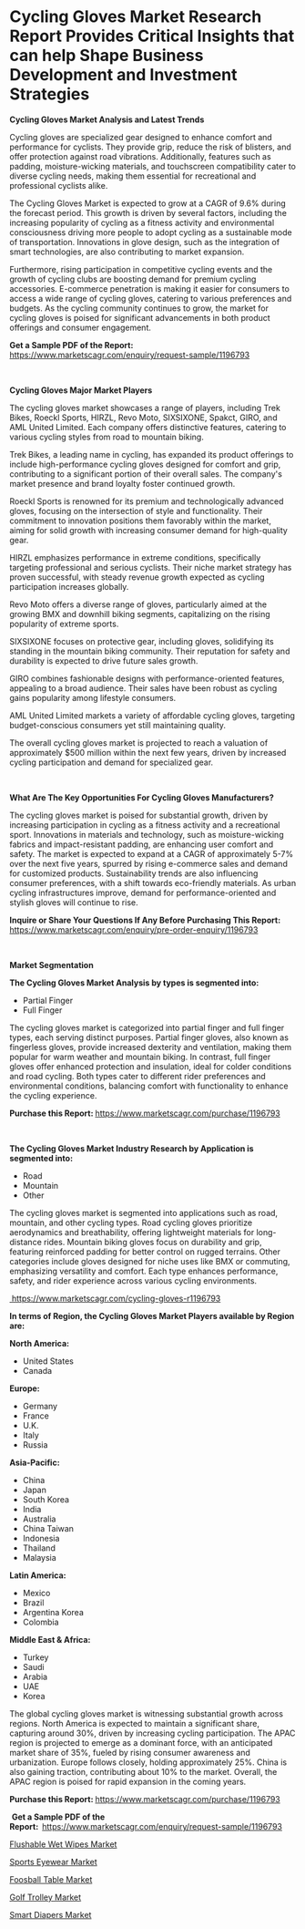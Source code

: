 <p><h1>Cycling Gloves Market Research Report Provides Critical Insights that can help Shape Business Development and Investment Strategies</h1></p><p><strong>Cycling Gloves Market Analysis and Latest Trends</strong></p>
<p><p>Cycling gloves are specialized gear designed to enhance comfort and performance for cyclists. They provide grip, reduce the risk of blisters, and offer protection against road vibrations. Additionally, features such as padding, moisture-wicking materials, and touchscreen compatibility cater to diverse cycling needs, making them essential for recreational and professional cyclists alike.</p><p>The Cycling Gloves Market is expected to grow at a CAGR of 9.6% during the forecast period. This growth is driven by several factors, including the increasing popularity of cycling as a fitness activity and environmental consciousness driving more people to adopt cycling as a sustainable mode of transportation. Innovations in glove design, such as the integration of smart technologies, are also contributing to market expansion. </p><p>Furthermore, rising participation in competitive cycling events and the growth of cycling clubs are boosting demand for premium cycling accessories. E-commerce penetration is making it easier for consumers to access a wide range of cycling gloves, catering to various preferences and budgets. As the cycling community continues to grow, the market for cycling gloves is poised for significant advancements in both product offerings and consumer engagement.</p></p>
<p><strong>Get a Sample PDF of the Report:&nbsp;</strong> <a href="https://www.marketscagr.com/enquiry/request-sample/1196793?utm_campaign=1166&utm_medium=2&utm_source=Github&utm_content=ia&utm_term=04042025&utm_id=cycling-gloves">https://www.marketscagr.com/enquiry/request-sample/1196793</a></p>
<p>&nbsp;</p>
<p><strong>Cycling Gloves Major Market Players</strong></p>
<p><p>The cycling gloves market showcases a range of players, including Trek Bikes, Roeckl Sports, HIRZL, Revo Moto, SIXSIXONE, Spakct, GIRO, and AML United Limited. Each company offers distinctive features, catering to various cycling styles from road to mountain biking.</p><p>Trek Bikes, a leading name in cycling, has expanded its product offerings to include high-performance cycling gloves designed for comfort and grip, contributing to a significant portion of their overall sales. The company's market presence and brand loyalty foster continued growth.</p><p>Roeckl Sports is renowned for its premium and technologically advanced gloves, focusing on the intersection of style and functionality. Their commitment to innovation positions them favorably within the market, aiming for solid growth with increasing consumer demand for high-quality gear.</p><p>HIRZL emphasizes performance in extreme conditions, specifically targeting professional and serious cyclists. Their niche market strategy has proven successful, with steady revenue growth expected as cycling participation increases globally.</p><p>Revo Moto offers a diverse range of gloves, particularly aimed at the growing BMX and downhill biking segments, capitalizing on the rising popularity of extreme sports.</p><p>SIXSIXONE focuses on protective gear, including gloves, solidifying its standing in the mountain biking community. Their reputation for safety and durability is expected to drive future sales growth.</p><p>GIRO combines fashionable designs with performance-oriented features, appealing to a broad audience. Their sales have been robust as cycling gains popularity among lifestyle consumers.</p><p>AML United Limited markets a variety of affordable cycling gloves, targeting budget-conscious consumers yet still maintaining quality.</p><p>The overall cycling gloves market is projected to reach a valuation of approximately $500 million within the next few years, driven by increased cycling participation and demand for specialized gear.</p></p>
<p>&nbsp;</p>
<p><strong>What Are The Key Opportunities For Cycling Gloves Manufacturers?</strong></p>
<p><p>The cycling gloves market is poised for substantial growth, driven by increasing participation in cycling as a fitness activity and a recreational sport. Innovations in materials and technology, such as moisture-wicking fabrics and impact-resistant padding, are enhancing user comfort and safety. The market is expected to expand at a CAGR of approximately 5-7% over the next five years, spurred by rising e-commerce sales and demand for customized products. Sustainability trends are also influencing consumer preferences, with a shift towards eco-friendly materials. As urban cycling infrastructures improve, demand for performance-oriented and stylish gloves will continue to rise.</p></p>
<p><strong>Inquire or Share Your Questions If Any Before Purchasing This Report:</strong> <a href="https://www.marketscagr.com/enquiry/pre-order-enquiry/1196793?utm_campaign=1166&utm_medium=2&utm_source=Github&utm_content=ia&utm_term=04042025&utm_id=cycling-gloves">https://www.marketscagr.com/enquiry/pre-order-enquiry/1196793</a></p>
<p>&nbsp;</p>
<p><strong>Market Segmentation</strong></p>
<p><strong>The Cycling Gloves Market Analysis by types is segmented into:</strong></p>
<p><ul><li>Partial Finger</li><li>Full Finger</li></ul></p>
<p><p>The cycling gloves market is categorized into partial finger and full finger types, each serving distinct purposes. Partial finger gloves, also known as fingerless gloves, provide increased dexterity and ventilation, making them popular for warm weather and mountain biking. In contrast, full finger gloves offer enhanced protection and insulation, ideal for colder conditions and road cycling. Both types cater to different rider preferences and environmental conditions, balancing comfort with functionality to enhance the cycling experience.</p></p>
<p><strong>Purchase this Report:&nbsp;</strong><a href="https://www.marketscagr.com/purchase/1196793?utm_campaign=1166&utm_medium=2&utm_source=Github&utm_content=ia&utm_term=04042025&utm_id=cycling-gloves">https://www.marketscagr.com/purchase/1196793</a></p>
<p>&nbsp;</p>
<p><strong>The Cycling Gloves Market Industry Research by Application is segmented into:</strong></p>
<p><ul><li>Road</li><li>Mountain</li><li>Other</li></ul></p>
<p><p>The cycling gloves market is segmented into applications such as road, mountain, and other cycling types. Road cycling gloves prioritize aerodynamics and breathability, offering lightweight materials for long-distance rides. Mountain biking gloves focus on durability and grip, featuring reinforced padding for better control on rugged terrains. Other categories include gloves designed for niche uses like BMX or commuting, emphasizing versatility and comfort. Each type enhances performance, safety, and rider experience across various cycling environments.</p></p>
<p><a href="https://www.marketscagr.com/cycling-gloves-r1196793?utm_campaign=1166&utm_medium=2&utm_source=Github&utm_content=ia&utm_term=04042025&utm_id=cycling-gloves">&nbsp;https://www.marketscagr.com/cycling-gloves-r1196793</a></p>
<p><strong>In terms of Region, the Cycling Gloves Market Players available by Region are:</strong></p>
<p>
    <p> <strong> North America: </strong>
        <ul>
            <li>United States</li>
            <li>Canada</li>
        </ul>
        </p> 
    <p> <strong> Europe: </strong>
        <ul>
            <li>Germany</li>
            <li>France</li>
            <li>U.K.</li>
            <li>Italy</li>
            <li>Russia</li>
        </ul>
        </p> 
    <p> <strong> Asia-Pacific: </strong>
        <ul>
            <li>China</li>
            <li>Japan</li>
            <li>South Korea</li>
            <li>India</li>
            <li>Australia</li>
            <li>China Taiwan</li>
            <li>Indonesia</li>
            <li>Thailand</li>
            <li>Malaysia</li>
        </ul>
        </p> 
    <p> <strong> Latin America: </strong>
        <ul>
            <li>Mexico</li>
            <li>Brazil</li>
            <li>Argentina Korea</li>
            <li>Colombia</li>
        </ul>
        </p> 
    <p> <strong> Middle East & Africa: </strong>
        <ul>
            <li>Turkey</li>
            <li>Saudi</li>
            <li>Arabia</li>
            <li>UAE</li>
            <li>Korea</li>
        </ul>
    </p>
    </p>
<p><p>The global cycling gloves market is witnessing substantial growth across regions. North America is expected to maintain a significant share, capturing around 30%, driven by increasing cycling participation. The APAC region is projected to emerge as a dominant force, with an anticipated market share of 35%, fueled by rising consumer awareness and urbanization. Europe follows closely, holding approximately 25%. China is also gaining traction, contributing about 10% to the market. Overall, the APAC region is poised for rapid expansion in the coming years.</p></p>
<p><strong>Purchase this Report: </strong><a href="https://www.marketscagr.com/purchase/1196793?utm_campaign=1166&utm_medium=2&utm_source=Github&utm_content=ia&utm_term=04042025&utm_id=cycling-gloves">https://www.marketscagr.com/purchase/1196793</a></p>
<p>&nbsp;<strong>Get a Sample PDF of the Report:&nbsp;&nbsp;</strong><a href="https://www.marketscagr.com/enquiry/request-sample/1196793?utm_campaign=1166&utm_medium=2&utm_source=Github&utm_content=ia&utm_term=04042025&utm_id=cycling-gloves">https://www.marketscagr.com/enquiry/request-sample/1196793</a></p>
<p><strong></strong></p>
<p><p><a href="https://github.com/theyasnare5w/Market-Research-Report-List-1/blob/main/flushable-wet-wipes-market.md?utm_campaign=1166&utm_medium=2&utm_source=Github&utm_content=ia&utm_term=04042025&utm_id=cycling-gloves">Flushable Wet Wipes Market</a></p><p><a href="https://github.com/nacarnzina/Market-Research-Report-List-1/blob/main/sports-eyewear-market.md?utm_campaign=1166&utm_medium=2&utm_source=Github&utm_content=ia&utm_term=04042025&utm_id=cycling-gloves">Sports Eyewear Market</a></p><p><a href="https://github.com/seyalshudae7/Market-Research-Report-List-1/blob/main/foosball-table-market.md?utm_campaign=1166&utm_medium=2&utm_source=Github&utm_content=ia&utm_term=04042025&utm_id=cycling-gloves">Foosball Table Market</a></p><p><a href="https://github.com/aaryaheron0c/Market-Research-Report-List-1/blob/main/golf-trolley-market.md?utm_campaign=1166&utm_medium=2&utm_source=Github&utm_content=ia&utm_term=04042025&utm_id=cycling-gloves">Golf Trolley Market</a></p><p><a href="https://github.com/giulyankela/Market-Research-Report-List-1/blob/main/smart-diapers-market.md?utm_campaign=1166&utm_medium=2&utm_source=Github&utm_content=ia&utm_term=04042025&utm_id=cycling-gloves">Smart Diapers Market</a></p></p>
